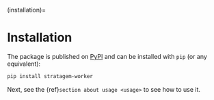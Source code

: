 (installation)=

# Installation

The package is published on [PyPI](https://pypi.org/project/stratagem-worker/) and can be installed with `pip` (or any equivalent):

```bash
pip install stratagem-worker
```

Next, see the {ref}`section about usage <usage>` to see how to use it.
